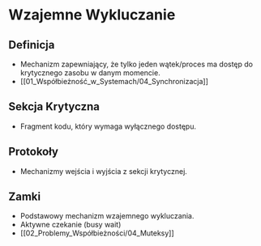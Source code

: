 # Wzajemne Wykluczanie

## Definicja
- Mechanizm zapewniający, że tylko jeden wątek/proces ma dostęp do krytycznego zasobu w danym momencie.
- [[01_Współbieżność_w_Systemach/04_Synchronizacja]]

## Sekcja Krytyczna
- Fragment kodu, który wymaga wyłącznego dostępu.

## Protokoły
- Mechanizmy wejścia i wyjścia z sekcji krytycznej.

## Zamki
- Podstawowy mechanizm wzajemnego wykluczania.
- Aktywne czekanie (busy wait)
- [[02_Problemy_Współbieżności/04_Muteksy]]
